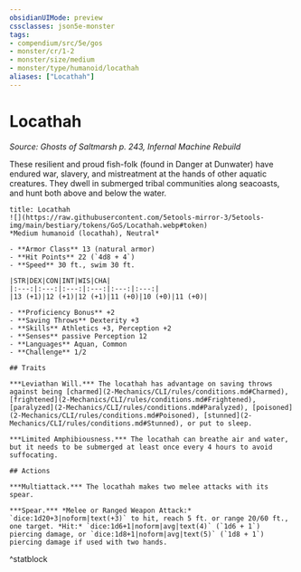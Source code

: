 ```yaml
---
obsidianUIMode: preview
cssclasses: json5e-monster
tags:
- compendium/src/5e/gos
- monster/cr/1-2
- monster/size/medium
- monster/type/humanoid/locathah
aliases: ["Locathah"]
---
```

# Locathah
*Source: Ghosts of Saltmarsh p. 243, Infernal Machine Rebuild*  

These resilient and proud fish-folk (found in Danger at Dunwater) have endured war, slavery, and mistreatment at the hands of other aquatic creatures. They dwell in submerged tribal communities along seacoasts, and hunt both above and below the water.

```ad-statblock
title: Locathah
![](https://raw.githubusercontent.com/5etools-mirror-3/5etools-img/main/bestiary/tokens/GoS/Locathah.webp#token)
*Medium humanoid (locathah), Neutral*

- **Armor Class** 13 (natural armor)
- **Hit Points** 22 (`4d8 + 4`)
- **Speed** 30 ft., swim 30 ft.

|STR|DEX|CON|INT|WIS|CHA|
|:---:|:---:|:---:|:---:|:---:|:---:|
|13 (+1)|12 (+1)|12 (+1)|11 (+0)|10 (+0)|11 (+0)|

- **Proficiency Bonus** +2
- **Saving Throws** Dexterity +3
- **Skills** Athletics +3, Perception +2
- **Senses** passive Perception 12
- **Languages** Aquan, Common
- **Challenge** 1/2

## Traits

***Leviathan Will.*** The locathah has advantage on saving throws against being [charmed](2-Mechanics/CLI/rules/conditions.md#Charmed), [frightened](2-Mechanics/CLI/rules/conditions.md#Frightened), [paralyzed](2-Mechanics/CLI/rules/conditions.md#Paralyzed), [poisoned](2-Mechanics/CLI/rules/conditions.md#Poisoned), [stunned](2-Mechanics/CLI/rules/conditions.md#Stunned), or put to sleep.

***Limited Amphibiousness.*** The locathah can breathe air and water, but it needs to be submerged at least once every 4 hours to avoid suffocating.

## Actions

***Multiattack.*** The locathah makes two melee attacks with its spear.

***Spear.*** *Melee or Ranged Weapon Attack:* `dice:1d20+3|noform|text(+3)` to hit, reach 5 ft. or range 20/60 ft., one target. *Hit:* `dice:1d6+1|noform|avg|text(4)` (`1d6 + 1`) piercing damage, or `dice:1d8+1|noform|avg|text(5)` (`1d8 + 1`) piercing damage if used with two hands.
```
^statblock